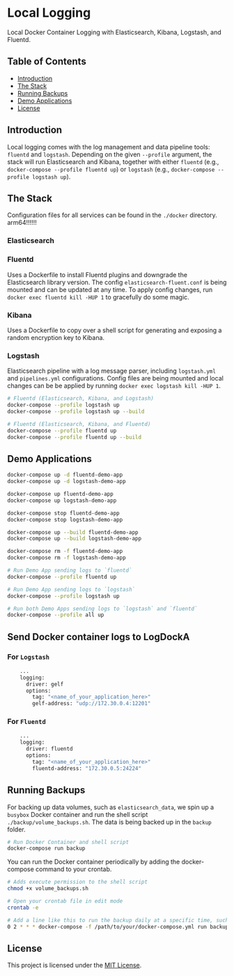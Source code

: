 # Local Logging
Local Docker Container Logging with Elasticsearch, Kibana, Logstash, and Fluentd.

## Table of Contents
- [Introduction](#introduction)
- [The Stack](#the-stack)
- [Running Backups](#running-backups)
- [Demo Applications](#demo-applications)
- [License](#license)

## Introduction
Local logging comes with the log management and data pipeline tools: `fluentd` and `logstash`.
Depending on the given `--profile` argument, the stack will run Elasticsearch and Kibana,
together with either `fluentd` (e.g., `docker-compose --profile fluentd up`)
or `logstash` (e.g., `docker-compose --profile logstash up`).

## The Stack
Configuration files for all services can be found in the `./docker` directory.
arm64!!!!!!

### Elasticsearch
### Fluentd
Uses a Dockerfile to install Fluentd plugins and downgrade the Elasticsearch library version.
The config `elasticsearch-fluent.conf` is being mounted and can be updated at any time. To apply config changes,
run `docker exec fluentd kill -HUP 1` to gracefully do some magic.

### Kibana
Uses a Dockerfile to copy over a shell script for generating and exposing a random encryption key to Kibana. 

### Logstash
Elasticsearch pipeline with a log message parser, including `logstash.yml` and `pipelines.yml` configurations.
Config files are being mounted and local changes can be be applied by running `docker exec logstash kill -HUP 1`.


```bash
# Fluentd (Elasticsearch, Kibana, and Logstash)
docker-compose --profile logstash up
docker-compose --profile logstash up --build

# Fluentd (Elasticsearch, Kibana, and Fluentd)
docker-compose --profile fluentd up
docker-compose --profile fluentd up --build
```

## Demo Applications

```bash
docker-compose up -d fluentd-demo-app
docker-compose up -d logstash-demo-app

docker-compose up fluentd-demo-app
docker-compose up logstash-demo-app

docker-compose stop fluentd-demo-app
docker-compose stop logstash-demo-app

docker-compose up --build fluentd-demo-app
docker-compose up --build logstash-demo-app

docker-compose rm -f fluentd-demo-app
docker-compose rm -f logstash-demo-app
```

```bash
# Run Demo App sending logs to `fluentd`
docker-compose --profile fluentd up

# Run Demo App sending logs to `logstash`
docker-compose --profile logstash up

# Run both Demo Apps sending logs to `logstash` and `fluentd`
docker-compose --profile all up
```

## Send Docker container logs to LogDockA
### For `Logstash` 
```bash
    ...
    logging:
      driver: gelf
      options:
        tag: "<name_of_your_application_here>"
        gelf-address: "udp://172.30.0.4:12201"
```


### For `Fluentd` 
```bash
    ...
    logging:
      driver: fluentd
      options:
        tag: "<name_of_your_application_here>"
        fluentd-address: "172.30.0.5:24224"
```

## Running Backups
For backing up data volumes, such as `elasticsearch_data`, we spin up a `busybox` Docker container
and run the shell script `./backup/volume_backups.sh`. The data is being backed up in the `backup` folder.


```bash
# Run Docker Container and shell script
docker-compose run backup
```

You can run the Docker container periodically by adding the docker-compose command to your crontab.
```bash
# Adds execute permission to the shell script
chmod +x volume_backups.sh

# Open your crontab file in edit mode
crontab -e

# Add a line like this to run the backup daily at a specific time, such as 2 AM:
0 2 * * * docker-compose -f /path/to/your/docker-compose.yml run backup
```

## License
This project is licensed under the [MIT License](LICENSE).
